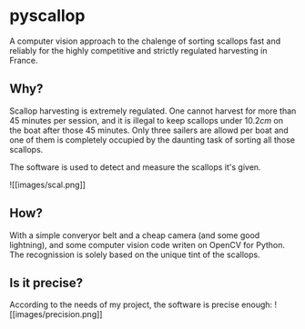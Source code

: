 # pyscallop
A computer vision approach to the chalenge of sorting scallops fast and reliably for the highly competitive and strictly regulated harvesting in France.

## Why?
Scallop harvesting is extremely regulated. One cannot harvest for more than 45 minutes per session, and it is illegal to keep scallops under $10.2cm$ on the boat after those 45 minutes. Only three sailers are allowd per boat and one of them is completely occupied by the daunting task of sorting all those scallops.

The software is used to detect and measure the scallops it's given.

![[images/scal.png]]

## How?
With a simple converyor belt and a cheap camera (and some good lightning), and some computer vision code writen on OpenCV for Python. The recognission is solely based on the unique tint of the scallops.

## Is it precise?
According to the needs of my project, the software is precise enough:
![[images/precision.png]]

